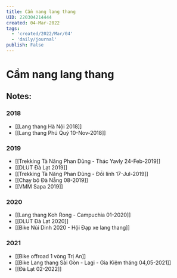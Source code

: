 ```yaml
---
title: Cẩm nang lang thang
UID: 220304214444
created: 04-Mar-2022
tags:
  - 'created/2022/Mar/04'
  - 'daily/journal'
publish: False
---
```

# Cẩm nang lang thang

## Notes:
### 2018
- [[Lang thang Hà Nội 2018]]
- [[Lang thang Phú Quý 10-Nov-2018]]

### 2019
- [[Trekking Tà Năng Phan Dũng - Thác Yavly 24-Feb-2019]]
- [[DLUT Đà Lạt 2019]]
- [[Trekking Tà Năng Phan Dũng - Đồi lính 17-Jul-2019]]
- [[Chạy bộ Đà Nẵng 08-2019]]
- [[VMM Sapa 2019]]

### 2020
- [[Lang thang Koh Rong - Campuchia 01-2020]]
- [[DLUT Đà Lạt 2020]]
- [[Bike Núi Dinh 2020 - Hội Đạp xe lang thang]]

### 2021
- [[Bike offroad 1 vòng Trị An]]
- [[Bike Lang thang Sài Gòn - Lagi - Gia Kiệm tháng 04,05-2021]]
- [[Đà Lạt 02-2022]]




